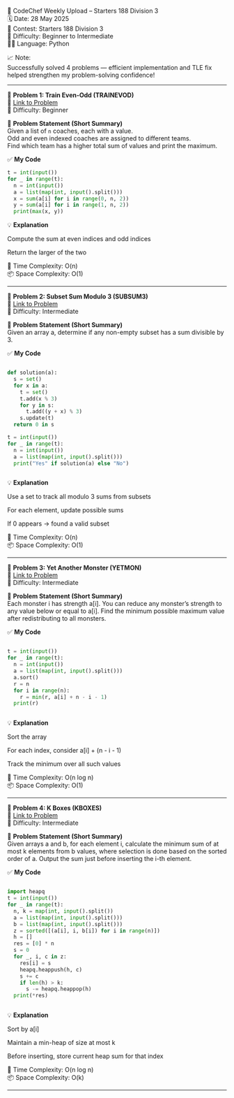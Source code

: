 🚀 CodeChef Weekly Upload – Starters 188 Division 3  
🗓️ Date: 28 May 2025  
📁 Contest: Starters 188 Division 3  
🎯 Difficulty: Beginner to Intermediate  
👨‍💻 Language: Python  

📈 Note:  
Successfully solved 4 problems — efficient implementation and TLE fix helped strengthen my problem-solving confidence!

---

🧩 **Problem 1: Train Even-Odd (TRAINEVOD)**  
🔗 [Link to Problem](https://www.codechef.com/problems/TRAINEVOD)  
🚩 Difficulty: Beginner  

📝 **Problem Statement (Short Summary)**  
Given a list of `n` coaches, each with a value.  
Odd and even indexed coaches are assigned to different teams.  
Find which team has a higher total sum of values and print the maximum.

✅ **My Code**
```python
t = int(input())
for _ in range(t):
  n = int(input())
  a = list(map(int, input().split()))
  x = sum(a[i] for i in range(0, n, 2))
  y = sum(a[i] for i in range(1, n, 2))
  print(max(x, y))
```
💡 **Explanation**  

Compute the sum at even indices and odd indices

Return the larger of the two

🧠 Time Complexity: O(n)  
📦 Space Complexity: O(1)

---


🧩 **Problem 2: Subset Sum Modulo 3 (SUBSUM3)**  
🔗 [Link to Problem](https://www.codechef.com/problems/SUBSUM3)      
🚩 Difficulty: Intermediate    

📝 **Problem Statement (Short Summary)**  
Given an array a, determine if any non-empty subset has a sum divisible by 3.

✅ **My Code**  
```python

def solution(a):
  s = set()
  for x in a:
    t = set()
    t.add(x % 3)
    for y in s:
      t.add((y + x) % 3)
    s.update(t)
  return 0 in s

t = int(input())
for _ in range(t):
  n = int(input())
  a = list(map(int, input().split()))
  print("Yes" if solution(a) else "No")



```
💡 **Explanation**  

Use a set to track all modulo 3 sums from subsets

For each element, update possible sums

If 0 appears → found a valid subset

🧠 Time Complexity: O(n)  
📦 Space Complexity: O(1)

---


🧩 **Problem 3: Yet Another Monster (YETMON)**  
🔗 [Link to Problem](https://www.codechef.com/problems/YETMON)      
🚩 Difficulty: Intermediate  

📝 **Problem Statement (Short Summary)**  
Each monster i has strength a[i].
You can reduce any monster’s strength to any value below or equal to a[i].
Find the minimum possible maximum value after redistributing to all monsters.

✅ **My Code**  
```python

t = int(input())
for _ in range(t):
  n = int(input())
  a = list(map(int, input().split()))
  a.sort()
  r = n
  for i in range(n):
    r = min(r, a[i] + n - i - 1)
  print(r)



```
💡 **Explanation**  

Sort the array

For each index, consider a[i] + (n - i - 1)

Track the minimum over all such values

🧠 Time Complexity: O(n log n)    
📦 Space Complexity: O(1)

---



🧩 **Problem 4: K Boxes (KBOXES)**  
🔗 [Link to Problem](https://www.codechef.com/problems/KBOXES)      
🚩 Difficulty: Intermediate   

📝 **Problem Statement (Short Summary)**  
Given arrays a and b, for each element i, calculate the minimum sum of at most k elements from b values, where selection is done based on the sorted order of a.
Output the sum just before inserting the i-th element.

✅ **My Code**  
```python

import heapq
t = int(input())
for _ in range(t):
  n, k = map(int, input().split())
  a = list(map(int, input().split()))
  b = list(map(int, input().split()))
  z = sorted([(a[i], i, b[i]) for i in range(n)])
  h = []
  res = [0] * n
  s = 0
  for _, i, c in z:
    res[i] = s
    heapq.heappush(h, c)
    s += c
    if len(h) > k:
      s -= heapq.heappop(h)
  print(*res)



```
💡 **Explanation**  

Sort by a[i]

Maintain a min-heap of size at most k

Before inserting, store current heap sum for that index

🧠 Time Complexity: O(n log n)  
📦 Space Complexity: O(k)

---


